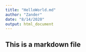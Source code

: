 ```yaml
---
title: "HelloWorld.md"
author: "Zander"
date: "8/14/2020"
output: html_document
---
```


## This is a markdown file